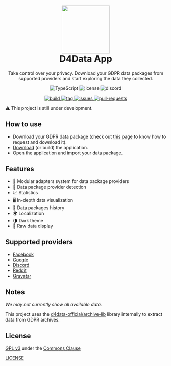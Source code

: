 <h1 align="center">
  <img src="https://avatars.githubusercontent.com/u/68558871" width="150px"/><br/>
  D4Data App
</h1>

<p align="center">Take control over your privacy. Download your GDPR data packages from supported providers and start exploring the data they collected.</p>

<p align="center">
  <img src="https://img.shields.io/badge/TypeScript-007ACC?style=for-the-badge&logo=typescript&logoColor=white" alt="TypeScript" />
  <img src="https://img.shields.io/badge/LICENSE-GPL_v3_(Commons_Clause)-2ea44f?style=for-the-badge" alt="license" />
  <img src="https://img.shields.io/discord/831916914082185236?color=5865F2&label=Discord&style=for-the-badge" alt="discord"/>
</p>

<p align="center">
  <a href="#">
    <img src="https://img.shields.io/github/workflow/status/d4data-official/d4data-app/Test%20Build?style=for-the-badge" alt="build"/>
  </a>
  <a href="https://github.com/d4data-official/d4data-app/releases">
    <img src="https://img.shields.io/github/v/release/d4data-official/d4data-app?style=for-the-badge&sort=semver" alt="tag"/>
  </a>
  <a href="https://github.com/d4data-official/d4data-app/issues">
    <img src="https://img.shields.io/github/issues-raw/d4data-official/d4data-app?style=for-the-badge" alt="issues"/>
  </a>
  <a href="https://github.com/d4data-official/archive-lib/pulls">
    <img src="https://img.shields.io/github/issues-pr-raw/d4data-official/archive-lib?style=for-the-badge" alt="pull-requests"/>
  </a>
</p>

⚠ This project is still under development.

## How to use

* Download your GDPR data package (check out [this page](https://docs.d4data.org/docs/user-docs/guides/index) to know how to request and download it).
* [Download](https://github.com/d4data-official/d4data-app/releases) (or build) the application.
* Open the application and import your data package.

## Features

* 🚀 Modular adapters system for data package providers
* 🔎 Data package provider detection
* 📈 Statistics
* 🖥️ In-depth data visualization
* 📁 Data packages history 
* 🌍 Localization
* 🌗 Dark theme
* 📄 Raw data display

## Supported providers

- [Facebook](https://facebook.com)
- [Google](https://google.com)
- [Discord](https://discord.com)
- [Reddit](https://reddit.com)
- [Gravatar](https://gravatar.com)

## Notes

*We may not currently show all available data.*

This project uses the [d4data-official/archive-lib](https://github.com/d4data-official/archive-lib) library internally to extract data from GDPR archives.

## License

[GPL v3](https://www.gnu.org/licenses/gpl-3.0.html) under the [Commons Clause](https://commonsclause.com/)

[LICENSE](LICENSE.md)
